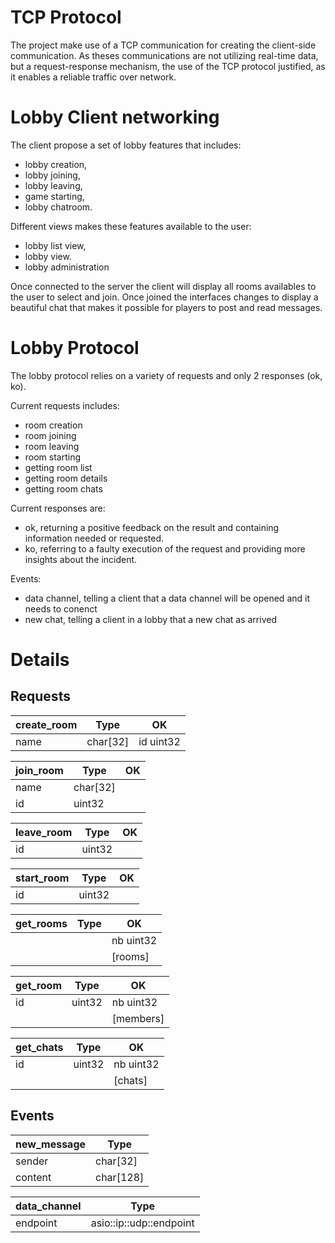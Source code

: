# TCP Protocol

The project make use of a TCP communication for creating the client-side communication.
As theses communications are not utilizing real-time data, but a request-response mechanism,
the use of the TCP protocol justified, as it enables a reliable traffic over network.

# Lobby Client networking

The client propose a set of lobby features that includes:

- lobby creation,
- lobby joining,
- lobby leaving,
- game starting,
- lobby chatroom.

Different views makes these features available to the user:

- lobby list view,
- lobby view.
- lobby administration

Once connected to the server the client will display all rooms availables to the user to select
and join. Once joined the interfaces changes to display a beautiful chat that makes it possible for
players to post and read messages.

# Lobby Protocol

The lobby protocol relies on a variety of requests and only 2 responses (ok, ko).

Current requests includes:

- room creation
- room joining
- room leaving
- room starting
- getting room list
- getting room details
- getting room chats

Current responses are:

- ok, returning a positive feedback on the result and containing information needed or requested.
- ko, referring to a faulty execution of the request and providing more insights about the incident.

Events:

- data channel, telling a client that a data channel will be opened and it needs to conenct
- new chat, telling a client in a lobby that a new chat as arrived

# Details

## Requests

| **create_room** | Type     | OK        |
|-----------------|----------|-----------|
| name            | char[32] | id uint32 |

| **join_room** | Type     | OK |
|---------------|----------|----|
| name          | char[32] |    |
| id            | uint32   |    |

| **leave_room** | Type   | OK |
|----------------|--------|----|
| id             | uint32 |    |

| **start_room** | Type   | OK |
|----------------|--------|----|
| id             | uint32 |    |

| **get_rooms** | Type | OK        |
|---------------|------|-----------|
|               |      | nb uint32 |
|               |      | [rooms]   |

| **get_room** | Type   | OK        |
|--------------|--------|-----------|
| id           | uint32 | nb uint32 |
|              |        | [members] |

| **get_chats** | Type   | OK        |
|---------------|--------|-----------|
| id            | uint32 | nb uint32 |
|               |        | [chats]   |

## Events

| **new_message** | Type      | 
|-----------------|-----------|
| sender          | char[32]  | 
| content         | char[128] | 

| **data_channel** | Type                    | 
|------------------|-------------------------|
| endpoint         | asio::ip::udp::endpoint |
